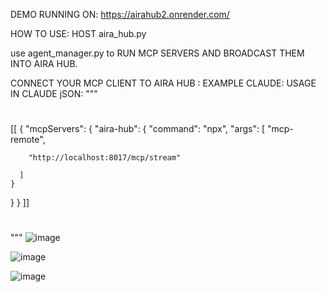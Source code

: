 

DEMO RUNNING ON: https://airahub2.onrender.com/

HOW TO USE: HOST aira_hub.py 

use agent_manager.py to RUN MCP SERVERS AND BROADCAST THEM INTO AIRA HUB.

CONNECT YOUR MCP CLIENT TO AIRA HUB : EXAMPLE CLAUDE: 
USAGE IN CLAUDE jSON: 
"""
# 
[[
{
  "mcpServers": {
    "aira-hub": {
      "command": "npx",
      "args": [
        "mcp-remote",

        "http://localhost:8017/mcp/stream"

      ]
    }
  }
}
]]
#
"""
![image](https://github.com/user-attachments/assets/7e1c6f80-06e6-47ba-bc09-5f71afe0498c)


![image](https://github.com/user-attachments/assets/72226304-6a0e-47e6-b788-19db2fe9f63d)

![image](https://github.com/user-attachments/assets/50b31f8e-7a46-4d2c-b072-0b596dfaf1db)
